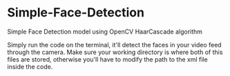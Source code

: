 # Simple-Face-Detection
Simple Face Detection model using OpenCV HaarCascade algorithm

Simply run the code on the terminal, it'll detect the faces in your video feed through the camera. Make sure your working directory is where both of this files are stored, otherwise you'll have to modify the path to the xml file inside the code.
